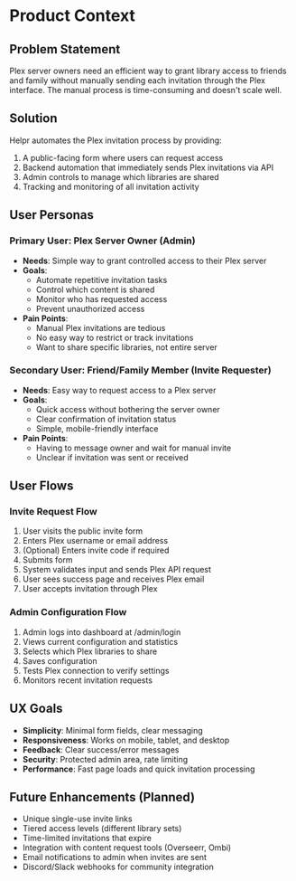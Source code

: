 # Product Context

## Problem Statement
Plex server owners need an efficient way to grant library access to friends and family without manually sending each invitation through the Plex interface. The manual process is time-consuming and doesn't scale well.

## Solution
Helpr automates the Plex invitation process by providing:
1. A public-facing form where users can request access
2. Backend automation that immediately sends Plex invitations via API
3. Admin controls to manage which libraries are shared
4. Tracking and monitoring of all invitation activity

## User Personas

### Primary User: Plex Server Owner (Admin)
- **Needs**: Simple way to grant controlled access to their Plex server
- **Goals**: 
  - Automate repetitive invitation tasks
  - Control which content is shared
  - Monitor who has requested access
  - Prevent unauthorized access
- **Pain Points**: 
  - Manual Plex invitations are tedious
  - No easy way to restrict or track invitations
  - Want to share specific libraries, not entire server

### Secondary User: Friend/Family Member (Invite Requester)
- **Needs**: Easy way to request access to a Plex server
- **Goals**:
  - Quick access without bothering the server owner
  - Clear confirmation of invitation status
  - Simple, mobile-friendly interface
- **Pain Points**:
  - Having to message owner and wait for manual invite
  - Unclear if invitation was sent or received

## User Flows

### Invite Request Flow
1. User visits the public invite form
2. Enters Plex username or email address
3. (Optional) Enters invite code if required
4. Submits form
5. System validates input and sends Plex API request
6. User sees success page and receives Plex email
7. User accepts invitation through Plex

### Admin Configuration Flow
1. Admin logs into dashboard at /admin/login
2. Views current configuration and statistics
3. Selects which Plex libraries to share
4. Saves configuration
5. Tests Plex connection to verify settings
6. Monitors recent invitation requests

## UX Goals
- **Simplicity**: Minimal form fields, clear messaging
- **Responsiveness**: Works on mobile, tablet, and desktop
- **Feedback**: Clear success/error messages
- **Security**: Protected admin area, rate limiting
- **Performance**: Fast page loads and quick invitation processing

## Future Enhancements (Planned)
- Unique single-use invite links
- Tiered access levels (different library sets)
- Time-limited invitations that expire
- Integration with content request tools (Overseerr, Ombi)
- Email notifications to admin when invites are sent
- Discord/Slack webhooks for community integration

